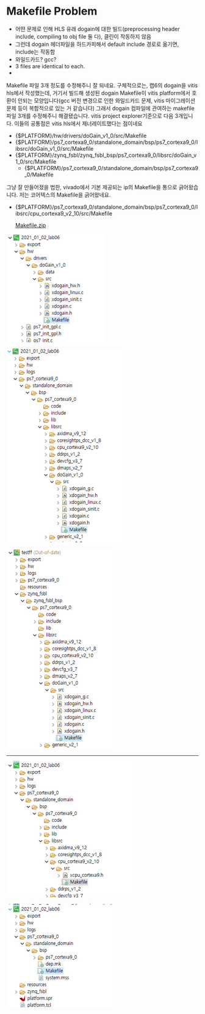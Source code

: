 # Makefile Problem

- 어떤 문제로 인해 HLS 유래 dogain에 대한 빌드(preprocessing header include, compiling to obj file 둘 다), 클린이 작동하지 않음
- 그런데 dogain 헤더파일을 하드카피해서 default include 경로로 옮기면, include는 작동함
- 와일드카드? gcc?
- 3 files are identical to each.
- 

Makefile 파일 3개 정도를 수정해주니 잘 되네요. 구체적으로는, 랩6의 dogain을 vitis hls에서 작성했는데, 거기서 빌드해 생성된 dogain Makefile이 vitis platform에서 호환이 안되는 모양입니다(gcc 버전 변경으로 인한 와일드카드 문제, vitis 마이그레이션 문제 등이 복합적으로 있는 거 같습니다) 그래서 dogain 컴파일에 관여하는 makefile 파일 3개를 수정해주니 해결됐습니다. vitis project explorer기준으로 다음 3개입니다. 이들의 공통점은 vitis hls에서 제너레이트했다는 점이네요

- {$PLATFORM}/hw/drivers/doGain_v1_0/src/Makefile
- {$PLATFORM}/ps7_cortexa9_0/standalone_domain/bsp/ps7_cortexa9_0/libsrc/doGain_v1_0/src/Makefile
- {$PLATFORM}/zynq_fsbl/zynq_fsbl_bsp/ps7_cortexa9_0/libsrc/doGain_v1_0/src/Makefile
    - {$PLATFORM}/ps7_cortexa9_0/standalone_domain/bsp/ps7_cortexa9_0/Makefile

그냥 잘 만들어졌을 법한, vivado에서 기본 제공되는 ip의 Makefile을 통으로 긁어왔습니다. 저는 코어텍스의 Makefile을 긁어왔네요.

- {$PLATFORM}/ps7_cortexa9_0/standalone_domain/bsp/ps7_cortexa9_0/libsrc/cpu_cortexa9_v2_10/src/Makefile

    [Makefile.zip](Makefile%20Problem%20b266174a19ec426eba6e8e8b3119c7d0/Makefile.zip)

![Makefile%20Problem%20b266174a19ec426eba6e8e8b3119c7d0/Untitled.png](Makefile%20Problem%20b266174a19ec426eba6e8e8b3119c7d0/Untitled.png)

![Makefile%20Problem%20b266174a19ec426eba6e8e8b3119c7d0/Untitled%201.png](Makefile%20Problem%20b266174a19ec426eba6e8e8b3119c7d0/Untitled%201.png)

![Makefile%20Problem%20b266174a19ec426eba6e8e8b3119c7d0/Untitled%202.png](Makefile%20Problem%20b266174a19ec426eba6e8e8b3119c7d0/Untitled%202.png)

---

![Makefile%20Problem%20b266174a19ec426eba6e8e8b3119c7d0/Untitled%203.png](Makefile%20Problem%20b266174a19ec426eba6e8e8b3119c7d0/Untitled%203.png)

![Makefile%20Problem%20b266174a19ec426eba6e8e8b3119c7d0/Untitled%204.png](Makefile%20Problem%20b266174a19ec426eba6e8e8b3119c7d0/Untitled%204.png)